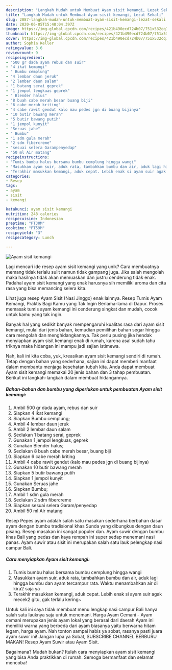 ```yaml
---
description: "Langkah Mudah untuk Membuat Ayam sisit kemangi, Lezat Sekali"
title: "Langkah Mudah untuk Membuat Ayam sisit kemangi, Lezat Sekali"
slug: 2087-langkah-mudah-untuk-membuat-ayam-sisit-kemangi-lezat-sekali
date: 2020-06-05T15:48:04.397Z
image: https://img-global.cpcdn.com/recipes/421b490ecd724b07/751x532cq70/ayam-sisit-kemangi-foto-resep-utama.jpg
thumbnail: https://img-global.cpcdn.com/recipes/421b490ecd724b07/751x532cq70/ayam-sisit-kemangi-foto-resep-utama.jpg
cover: https://img-global.cpcdn.com/recipes/421b490ecd724b07/751x532cq70/ayam-sisit-kemangi-foto-resep-utama.jpg
author: Sophia Keller
ratingvalue: 3.6
reviewcount: 9
recipeingredient:
- "500 gr dada ayam rebus dan suir"
- "4 ikat kemangi"
- " Bumbu cemplung"
- "4 lembar daun jeruk"
- "2 lembar daun salam"
- "1 batang serai geprek"
- "1 jempol lengkuas geprek"
- " Blender halus"
- "8 buah cabe merah besar buang biji"
- "6 cabe merah kriting"
- "4 cabe rawit gendut kalo mau pedes jgn di buang bijinya"
- "10 butir bawang merah"
- "5 butir bawang putih"
- "1 jempol kunyit"
- "Seruas jahe"
- " Bumbu"
- "1 sdm gula merah"
- "2 sdm fibercreme"
- "sesuai selera Garampenyedap"
- "50 ml Air matang"
recipeinstructions:
- "Tumis bumbu halus bersama bumbu cemplung hingga wangi"
- "Masukkan ayam suir, aduk rata, tambahkan bumbu dan air, aduk lagi hingga bumbu dan ayam tercampur rata. Waktu menambahkan air di kira2 saja ya"
- "Terakhir masukkan kemangi, aduk cepat. Lebih enak si ayam suir agak mecek2 gitu, gak terlalu kering~"
categories:
- Resep
tags:
- ayam
- sisit
- kemangi

katakunci: ayam sisit kemangi 
nutrition: 248 calories
recipecuisine: Indonesian
preptime: "PT30M"
cooktime: "PT59M"
recipeyield: "3"
recipecategory: Lunch

---
```



![Ayam sisit kemangi](https://img-global.cpcdn.com/recipes/421b490ecd724b07/751x532cq70/ayam-sisit-kemangi-foto-resep-utama.jpg)

Lagi mencari ide resep ayam sisit kemangi yang unik? Cara membuatnya memang tidak terlalu sulit namun tidak gampang juga. Jika salah mengolah maka hasilnya tidak akan memuaskan dan justru cenderung tidak enak. Padahal ayam sisit kemangi yang enak harusnya sih memiliki aroma dan cita rasa yang bisa memancing selera kita.

Lihat juga resep Ayam Sisit (Nasi Jinggo) enak lainnya. Resep Tumis Ayam Kemangi, Praktis Bagi Kamu yang Tak Ingin Berlama-lama di Dapur. Proses memasak tumis ayam kemangi ini cenderung singkat dan mudah, cocok untuk kamu yang tak ingin.

Banyak hal yang sedikit banyak mempengaruhi kualitas rasa dari ayam sisit kemangi, mulai dari jenis bahan, kemudian pemilihan bahan segar hingga cara mengolah dan menghidangkannya. Tak perlu pusing jika hendak menyiapkan ayam sisit kemangi enak di rumah, karena asal sudah tahu triknya maka hidangan ini mampu jadi sajian istimewa.


Nah, kali ini kita coba, yuk, kreasikan ayam sisit kemangi sendiri di rumah. Tetap dengan bahan yang sederhana, sajian ini dapat memberi manfaat dalam membantu menjaga kesehatan tubuh kita. Anda dapat membuat Ayam sisit kemangi memakai 20 jenis bahan dan 3 tahap pembuatan. Berikut ini langkah-langkah dalam membuat hidangannya.

<!--inarticleads1-->

##### Bahan-bahan dan bumbu yang diperlukan untuk pembuatan Ayam sisit kemangi:

1. Ambil 500 gr dada ayam, rebus dan suir
1. Siapkan 4 ikat kemangi
1. Siapkan  Bumbu cemplung;
1. Ambil 4 lembar daun jeruk
1. Ambil 2 lembar daun salam
1. Sediakan 1 batang serai, geprek
1. Gunakan 1 jempol lengkuas, geprek
1. Gunakan  Blender halus;
1. Sediakan 8 buah cabe merah besar, buang biji
1. Siapkan 6 cabe merah kriting
1. Ambil 4 cabe rawit gendut (kalo mau pedes jgn di buang bijinya)
1. Gunakan 10 butir bawang merah
1. Siapkan 5 butir bawang putih
1. Siapkan 1 jempol kunyit
1. Gunakan Seruas jahe
1. Siapkan  Bumbu;
1. Ambil 1 sdm gula merah
1. Sediakan 2 sdm fibercreme
1. Siapkan sesuai selera Garam/penyedap
1. Ambil 50 ml Air matang


Resep Pepes ayam adalah salah satu masakan sederhana berbahan dasar ayam dengan bumbu tradisional khas Sunda yang dibungkus dengan daun pisang. Resep masakan ini sangat populer dan. Ayam suwir dengan bumbu khas Bali yang pedas dan kaya rempah ini super sedap menemani nasi panas. Ayam suwir atau sisit ini merupakan salah satu lauk pelengkap nasi campur Bali. 

<!--inarticleads2-->

##### Cara menyiapkan Ayam sisit kemangi:

1. Tumis bumbu halus bersama bumbu cemplung hingga wangi
1. Masukkan ayam suir, aduk rata, tambahkan bumbu dan air, aduk lagi hingga bumbu dan ayam tercampur rata. Waktu menambahkan air di kira2 saja ya
1. Terakhir masukkan kemangi, aduk cepat. Lebih enak si ayam suir agak mecek2 gitu, gak terlalu kering~


Untuk kali ini saya tidak membuat menu lengkap nasi campur Bali hanya salah satu lauknya saja untuk menemani. Harga Ayam Cemani - Ayam cemani merupakan jenis ayam lokal yang berasal dari daerah Ayam ini memiliki warna yang berbeda dari ayam biasanya yaitu berwarna hitam legam, harga ayam. Nah tonton sampai habis ya sobat, rasanya pasti juara ayam suwir ini! Jangan lupa ya Sobat, SUBSCRIBE CHANNEL BERBURU MAKAN! Resep Ayam Suwir atau Ayam Sisit. 

Bagaimana? Mudah bukan? Itulah cara menyiapkan ayam sisit kemangi yang bisa Anda praktikkan di rumah. Semoga bermanfaat dan selamat mencoba!

